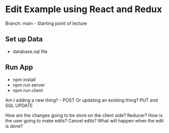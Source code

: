 # Edit Example using React and Redux

Branch: main - Starting point of lecture

## Set up Data

- database.sql file

## Run App

- npm install
- npm run server
- npm run client

Am I adding a new thing? - POST
Or updating an existing thing? PUT and SQL UPDATE

How are the changes going to be store on the client side? Reducer?
How is the user going to make edits? Cancel edits? What will happen when the edit is done?